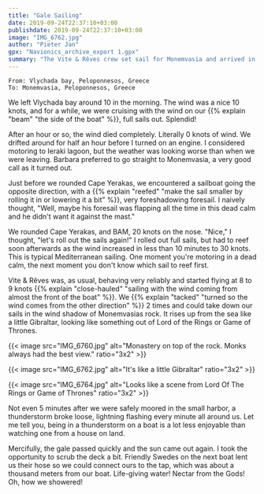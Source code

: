 ```yaml
---
title: "Gale Sailing"
date: 2019-09-24T22:37:10+03:00
publishdate: 2019-09-24T22:37:10+03:00
image: "IMG_6762.jpg"
author: "Pieter Jan"
gpx: "Navionics_archive_export 1.gpx"
summary: "The Vite & Rêves crew set sail for Monemvasia and arrived in a Gale, just before a thunderstorm broke loose."
---
```


`From: Vlychada bay, Peloponnesos, Greece`<br/>
`To: Monemvasia, Peloponnesos, Greece`

We left Vlychada bay around 10 in the morning. The wind was a nice 10 knots, and for a while, we were cruising with the wind on our {{% explain "beam" "the side of the boat" %}}, full sails out. Splendid!

After an hour or so, the wind died completely. Literally 0 knots of wind. We drifted around for half an hour before I turned on an engine. I considered motoring to Ieraki lagoon, but the weather was looking worse than when we were leaving. Barbara preferred to go straight to Monemvasia, a very good call as it turned out.

Just before we rounded Cape Yerakas, we encountered a sailboat going the opposite direction, with a {{% explain "reefed" "make the sail smaller by rolling it in or lowering it a bit" %}}, very foreshadowing foresail. I naively thought, "Well, maybe his foresail was flapping all the time in this dead calm and he didn't want it against the mast."

We rounded Cape Yerakas, and BAM, 20 knots on the nose. "Nice," I thought, "let's roll out the sails again!" I rolled out full sails, but had to reef soon afterwards as the wind increased in less than 10 minutes to 30 knots. This is typical Mediterranean sailing. One moment you're motoring in a dead calm, the next moment you don't know which sail to reef first.

Vite & Rêves was, as usual, behaving very reliably and started flying at 8 to 9 knots {{% explain "close-hauled" "sailing with the wind coming from almost the front of the boat" %}}. We {{% explain "tacked" "turned so the wind comes from the other direction" %}} 2 times and could take down our sails in the wind shadow of Monemvasias rock. It rises up from the sea like a little Gibraltar, looking like something out of Lord of the Rings or Game of Thrones.

{{< image src="IMG_6760.jpg" alt="Monastery on top of the rock. Monks always had the best view." ratio="3x2" >}}

{{< image src="IMG_6762.jpg" alt="It's like a little Gibraltar" ratio="3x2" >}}

{{< image src="IMG_6764.jpg" alt="Looks like a scene from Lord Of The Rings or Game of Thrones" ratio="3x2" >}}

Not even 5 minutes after we were safely moored in the small harbor, a thunderstorm broke loose, lightning flashing every minute all around us. Let me tell you, being in a thunderstorm on a boat is a lot less enjoyable than watching one from a house on land.

Mercifully, the gale passed quickly and the sun came out again. I took the opportunity to scrub the deck a bit. Friendly Swedes on the next boat lent us their hose so we could connect ours to the tap, which was about a thousand meters from our boat. Life-giving water! Nectar from the Gods! Oh, how we showered!
